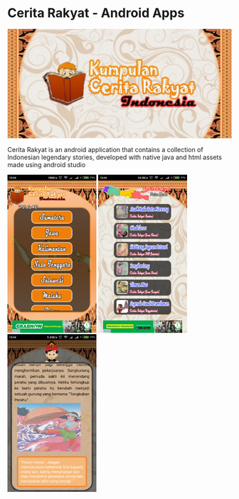 # Cerita Rakyat - Android Apps

<img src="banner.png" width="800" alt="cerita rakyat android"></a>

Cerita Rakyat is an android application that contains a collection of Indonesian legendary stories, 
developed with native java and html assets made using android studio

<img src="page1.png" width="200" alt="cerita rakyat android page 1"></a>
<img src="page2.png" width="200" alt="cerita rakyat android page 2"></a>
<img src="page3.png" width="200" alt="cerita rakyat android page 2"></a>
